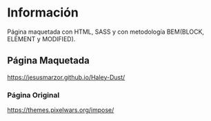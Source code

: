 # Información
Página maquetada con HTML, SASS y con metodología BEM(BLOCK, ELEMENT y MODIFIED).

## Página Maquetada
https://jesusmarzor.github.io/Haley-Dust/

### Página Original
https://themes.pixelwars.org/impose/